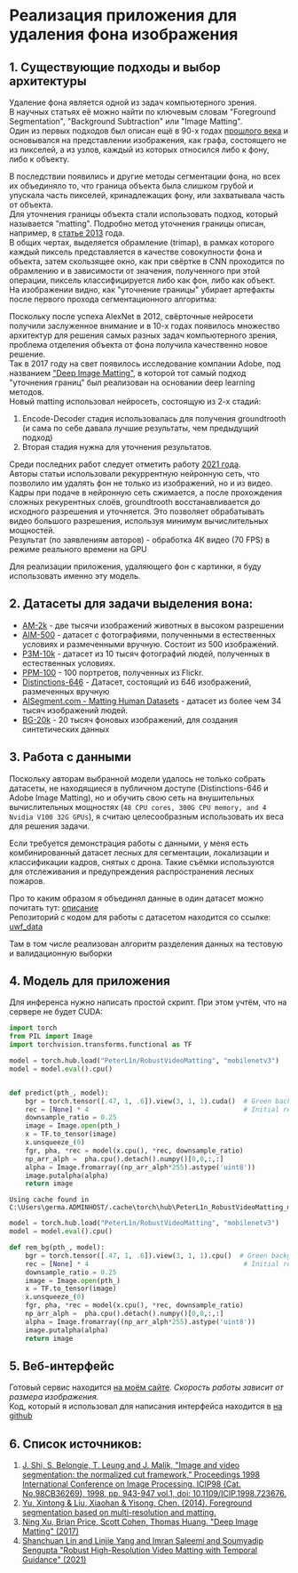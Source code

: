 # Реализация приложения для удаления фона изображения

## 1. Существующие подходы и выбор архитектуры

Удаление фона является одной из задач компьютерного зрения.<br>
В научных статьях её можно найти по ключевым словам "Foreground Segmentation", "Background Subtraction" или "Image Matting".<br>
Один из первых подходов был описан ещё в 90-х годах [прошлого века](#source_1) и основывался на представлении изображения, как графа, состоящего не из пикселей, а из узлов, каждый из которых относился либо к фону, либо к объекту.<br>

В последствии появились и другие методы сегментации фона, но всех их объединяло то, что граница объекта была слишком грубой и упускала часть пикселей, кринадлежащих фону, или захватывала часть от объекта. <br>
Для уточнения границы объекта стали использовать подход, который называется "matting". Подробно метод уточнения границы описан, например, в [статье 2013](#source_2) года. <br>
В общих чертах, выделяется обрамление (trimap), в рамках которого каждый пиксель представляется в качестве совокупности фона и объекта, затем скользящее окно, как при свёртке в CNN проходится по обрамлению и в зависимости от значения, полученного при этой операции, пиксель классифицируется либо как фон, либо как объект.<br>
На изображении видно, как "уточнение границы" убирает артефакты после первого прохода сегментационного алгоритма: 


Поскольку после успеха AlexNet в 2012, свёрточные нейросети получили заслуженное внимание и в 10-х годах появилось множество архитектур для решения самых разных задач компьютерного зрения, проблема отделения объекта от фона получила качественно новое решение.<br>
Так в 2017 году на свет появилось исследование компании Adobe, под названием ["Deep Image Matting"](#source_3), в которой тот самый подход "уточнения границ" был реализован на основании deep learning методов. <br>
Новый matting использовал нейросеть, состоящую из 2-х стадий:
1. Encode-Decoder стадия использовалась для получения groundtrooth (и сама по себе давала лучшие результаты, чем предыдущий подход)
2. Вторая стадия нужна для уточнения  результатов.


Среди последних работ следует отметить работу [2021 года](#source_4). <br>
Авторы статьи использовали рекуррентную нейронную сеть, что позволило им удалять фон не только из изображений, но и из видео. <br>
Кадры при подаче в нейронную сеть сжимается, а после прохождения сложных рекурентных слоёв, groundtrooth восстанавливается до исходного разрешения и уточняется. Это позволяет обрабатывать видео большого разрешения, используя минимум вычислительных мощностей. <br>
Результат (по заявлениям авторов) - обработка 4К видео (70 FPS) в режиме реального времени на GPU

Для реализации приложения, удаляющего фон с картинки, я буду использовать именно эту модель. <br>

## 2. Датасеты для задачи выделения вона:


* [AM-2k](https://github.com/JizhiziLi/GFM#am-2k) - две тысячи изображений животных в высоком разрешении
* [AIM-500](https://github.com/JizhiziLi/AIM#aim-500) - датасет с фотографиями, полученными в естественных условиях и размеченными вручную. Состоит из 500 изображений.
* [P3M-10k](https://github.com/JizhiziLi/P3M#ppt-setting-and-p3m-10k-dataset) - датасет из 10 тысяч фотографий людей, полученных в естественных условиях.
* [PPM-100](https://github.com/ZHKKKe/PPM#download) - 100 портретов, полученных из Flickr.
* [Distinctions-646](https://github.com/vietnamican/HAttMatting) - Датасет, состоящий из 646 изображений, размеченных вручную
* [AISegment.com - Matting Human Datasets](https://www.kaggle.com/datasets/laurentmih/aisegmentcom-matting-human-datasets?resource=download) - датасет из более чем 34 тысяч изображений людей.
* [BG-20k](https://github.com/JizhiziLi/GFM#bg-20k) - 20 тысяч фоновых изображений, для создания синтетических данных

## 3. Работа с данными

Поскольку авторам выбранной модели удалось не только собрать датасеты, не находящиеся в публичном доступе (Distinctions-646 и Adobe Image Matting), но и обучить свою сеть на внушительных вычислительных мощностях (`48 CPU cores, 300G CPU memory, and 4 Nvidia V100 32G GPUs`), я считаю целесообразным использовать их веса для решения задачи. <br>

Если требуется демонстрация работы с данными, у меня есть комбинированный датасет лесных для сегментации, локализации и классификации кадров, снятых с дрона. Такие съёмки используются для отслеживания и предупреждения распространения лесных пожаров.

Про то каким образом я объединял данные в один датасет можно почитать тут: [описание](https://github.com/german-leontiev/uwf_data/blob/main/notebook.ipynb)<br>
Репозиторий с кодом для работы с датасетом находится со ссылке: [uwf_data](https://github.com/german-leontiev/uwf_data)

Там в том числе реализован алгоритм разделения данных на тестовую и валидационную выборки

## 4. Модель для приложения

Для инференса нужно написать простой скрипт. При этом учтём, что на сервере не будет CUDA:


```python
import torch
from PIL import Image
import torchvision.transforms.functional as TF

model = torch.hub.load("PeterL1n/RobustVideoMatting", "mobilenetv3")
model = model.eval().cpu()


def predict(pth_, model):
    bgr = torch.tensor([.47, 1, .6]).view(3, 1, 1).cuda()  # Green background.
    rec = [None] * 4                                       # Initial recurrent states.
    downsample_ratio = 0.25
    image = Image.open(pth_)
    x = TF.to_tensor(image)
    x.unsqueeze_(0)
    fgr, pha, *rec = model(x.cpu(), *rec, downsample_ratio)
    np_arr_alph =  pha.cpu().detach().numpy()[0,0,:,:]
    alpha = Image.fromarray((np_arr_alph*255).astype('uint8'))
    image.putalpha(alpha)
    return image
```

    Using cache found in C:\Users\germa.ADMINHOST/.cache\torch\hub\PeterL1n_RobustVideoMatting_master
    


```python
model = torch.hub.load("PeterL1n/RobustVideoMatting", "mobilenetv3")
model = model.eval().cpu()

def rem_bg(pth_, model):
    bgr = torch.tensor([.47, 1, .6]).view(3, 1, 1).cpu()  # Green background.
    rec = [None] * 4                                       # Initial recurrent states.
    downsample_ratio = 0.25
    image = Image.open(pth_)
    x = TF.to_tensor(image)
    x.unsqueeze_(0)
    fgr, pha, *rec = model(x.cpu(), *rec, downsample_ratio)
    np_arr_alph =  pha.cpu().detach().numpy()[0,0,:,:]
    alpha = Image.fromarray((np_arr_alph*255).astype('uint8'))
    image.putalpha(alpha)
    return image
```
    

## 5. Веб-интерфейс
Готовый сервис находится [на моём сайте](https://bg-removal.german-leontiev.ml). *Скорость работы зависит от размера изображения.*<br>
Код, который я использовал для написания интерфейса находится в [на github](https://github.com/german-leontiev/bg-removal)

## 6. Список источников:
<a id='source_1'></a>
1. [J. Shi, S. Belongie, T. Leung and J. Malik, "Image and video segmentation: the normalized cut framework," Proceedings 1998 International Conference on Image Processing. ICIP98 (Cat. No.98CB36269), 1998, pp. 943-947 vol.1, doi: 10.1109/ICIP.1998.723676.](https://citeseerx.ist.psu.edu/viewdoc/download?doi=10.1.1.128.5631&rep=rep1&type=pdf)
<a id='source_2'></a>
2. [Yu, Xintong & Liu, Xiaohan & Yisong, Chen. (2014). Foreground segmentation based on multi-resolution and matting.](https://arxiv.org/ftp/arxiv/papers/1402/1402.2013.pdf)
<a id="source_3"></a>
3. [Ning Xu, Brian Price, Scott Cohen, Thomas Huang. "Deep Image Matting" (2017)](https://arxiv.org/pdf/1703.03872.pdf)
<a id="source_4"></a>
4. [Shanchuan Lin and Linjie Yang and Imran Saleemi and Soumyadip Sengupta "Robust High-Resolution Video Matting with Temporal Guidance" (2021)](https://arxiv.org/pdf/2108.11515.pdf)
